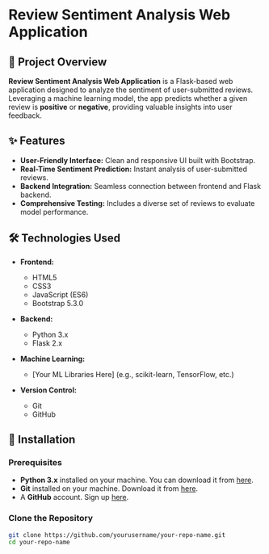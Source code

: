 # Review Sentiment Analysis Web Application

## 📖 Project Overview

**Review Sentiment Analysis Web Application** is a Flask-based web application designed to analyze the sentiment of user-submitted reviews. Leveraging a machine learning model, the app predicts whether a given review is **positive** or **negative**, providing valuable insights into user feedback.

## ✨ Features

- **User-Friendly Interface:** Clean and responsive UI built with Bootstrap.
- **Real-Time Sentiment Prediction:** Instant analysis of user-submitted reviews.
- **Backend Integration:** Seamless connection between frontend and Flask backend.
- **Comprehensive Testing:** Includes a diverse set of reviews to evaluate model performance.

## 🛠 Technologies Used

- **Frontend:**
  - HTML5
  - CSS3
  - JavaScript (ES6)
  - Bootstrap 5.3.0

- **Backend:**
  - Python 3.x
  - Flask 2.x

- **Machine Learning:**
  - [Your ML Libraries Here] (e.g., scikit-learn, TensorFlow, etc.)

- **Version Control:**
  - Git
  - GitHub

## 🏁 Installation

### Prerequisites

- **Python 3.x** installed on your machine. You can download it from [here](https://www.python.org/downloads/).
- **Git** installed on your machine. Download it from [here](https://git-scm.com/downloads).
- A **GitHub** account. Sign up [here](https://github.com/).

### Clone the Repository

```bash
git clone https://github.com/yourusername/your-repo-name.git
cd your-repo-name
